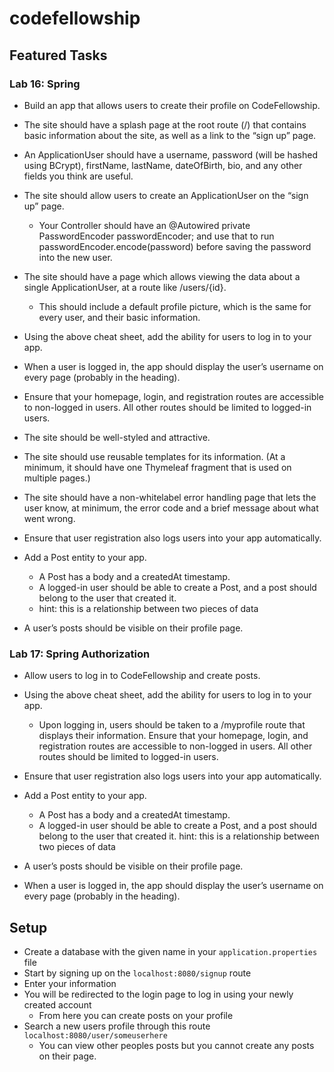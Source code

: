 # codefellowship

## Featured Tasks

### Lab 16: Spring

- Build an app that allows users to create their profile on CodeFellowship.

- The site should have a splash page at the root route (/) that contains basic information about the site, as well as a link to the “sign up” page.
- An ApplicationUser should have a username, password (will be hashed using BCrypt), firstName, lastName, dateOfBirth, bio, and any other fields you think are useful.
- The site should allow users to create an ApplicationUser on the “sign up” page.
  - Your Controller should have an @Autowired private PasswordEncoder passwordEncoder; and use that to run passwordEncoder.encode(password) before saving the password into the new user.
- The site should have a page which allows viewing the data about a single ApplicationUser, at a route like /users/{id}.
    - This should include a default profile picture, which is the same for every user, and their basic information.
- Using the above cheat sheet, add the ability for users to log in to your app.
- When a user is logged in, the app should display the user’s username on every page (probably in the heading).
- Ensure that your homepage, login, and registration routes are accessible to non-logged in users. All other routes should be limited to logged-in users.
- The site should be well-styled and attractive. 
- The site should use reusable templates for its information. (At a minimum, it should have one Thymeleaf fragment that is used on multiple pages.)
- The site should have a non-whitelabel error handling page that lets the user know, at minimum, the error code and a brief message about what went wrong. 
- Ensure that user registration also logs users into your app automatically.
- Add a Post entity to your app.
    - A Post has a body and a createdAt timestamp.
    - A logged-in user should be able to create a Post, and a post should belong to the user that created it.
    - hint: this is a relationship between two pieces of data
- A user’s posts should be visible on their profile page.

### Lab 17: Spring Authorization

- Allow users to log in to CodeFellowship and create posts.

- Using the above cheat sheet, add the ability for users to log in to your app.
  - Upon logging in, users should be taken to a /myprofile route that displays their information.
  Ensure that your homepage, login, and registration routes are accessible to non-logged in users. All other routes should be limited to logged-in users.
- Ensure that user registration also logs users into your app automatically.
- Add a Post entity to your app.
  - A Post has a body and a createdAt timestamp.
  - A logged-in user should be able to create a Post, and a post should belong to the user that created it.
  hint: this is a relationship between two pieces of data
- A user’s posts should be visible on their profile page.
- When a user is logged in, the app should display the user’s username on every page (probably in the heading).

## Setup

- Create a database with the given name in your `application.properties` file
- Start by signing up on the `localhost:8080/signup` route
- Enter your information
- You will be redirected to the login page to log in using your newly created account
  - From here you can create posts on your profile
- Search a new users profile through this route `localhost:8080/user/someuserhere`
  - You can view other peoples posts but you cannot create any posts on their page.